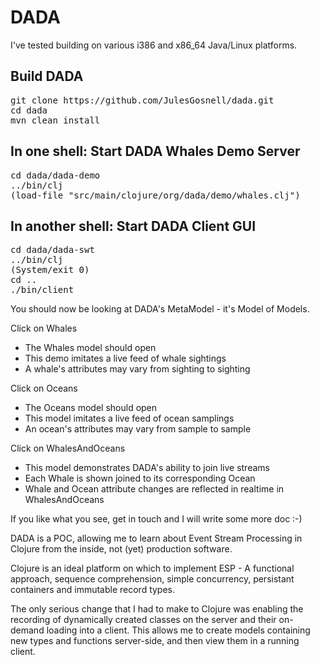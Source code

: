 DADA
====

I've tested building on various i386 and x86_64 Java/Linux platforms.

## Build DADA
<pre>
git clone https://github.com/JulesGosnell/dada.git
cd dada
mvn clean install
</pre>

## In one shell: Start DADA Whales Demo Server
<pre>
cd dada/dada-demo
../bin/clj
(load-file "src/main/clojure/org/dada/demo/whales.clj")
</pre>

## In another shell: Start DADA Client GUI
<pre>
cd dada/dada-swt
../bin/clj
(System/exit 0)
cd ..
./bin/client
</pre>

You should now be looking at DADA's MetaModel - it's Model of Models.

Click on Whales

 - The Whales model should open
 - This demo imitates a live feed of whale sightings
 - A whale's attributes may vary from sighting to sighting

Click on Oceans

 - The Oceans model should open
 - This model imitates a live feed of ocean samplings
 - An ocean's attributes may vary from sample to sample

Click on WhalesAndOceans

 - This model demonstrates DADA's ability to join live streams
 - Each Whale is shown joined to its corresponding Ocean
 - Whale and Ocean attribute changes are reflected in realtime in WhalesAndOceans

If you like what you see, get in touch and I will write some more doc :-)

DADA is a POC, allowing me to learn about Event Stream Processing in
Clojure from the inside, not (yet) production software.

Clojure is an ideal platform on which to implement ESP - A functional
approach, sequence comprehension, simple concurrency, persistant
containers and immutable record types.

The only serious change that I had to make to Clojure was enabling the
recording of dynamically created classes on the server and their
on-demand loading into a client. This allows me to create models
containing new types and functions server-side, and then view them in
a running client.
